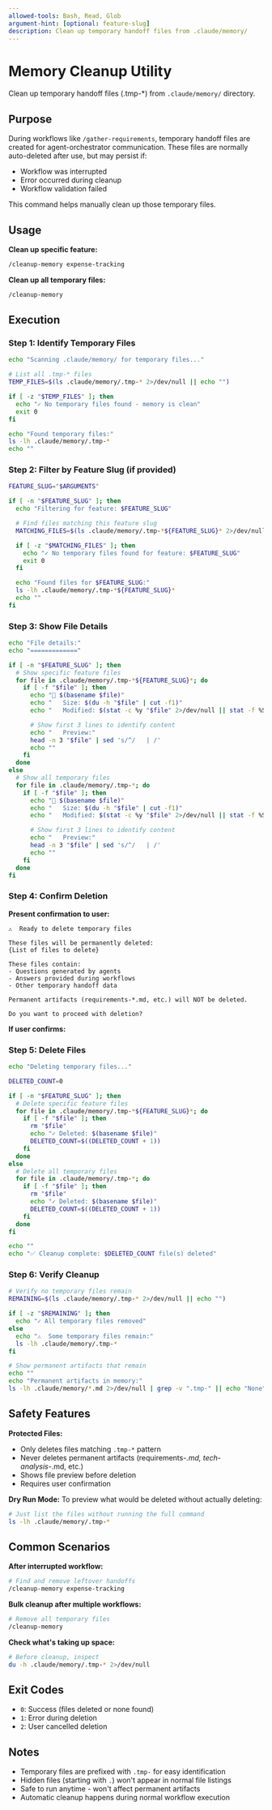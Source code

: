 ```yaml
---
allowed-tools: Bash, Read, Glob
argument-hint: [optional: feature-slug]
description: Clean up temporary handoff files from .claude/memory/
---
```


# Memory Cleanup Utility

Clean up temporary handoff files (.tmp-\*) from `.claude/memory/` directory.

## Purpose

During workflows like `/gather-requirements`, temporary handoff files are created for agent-orchestrator communication. These files are normally auto-deleted after use, but may persist if:

- Workflow was interrupted
- Error occurred during cleanup
- Workflow validation failed

This command helps manually clean up those temporary files.

## Usage

**Clean up specific feature:**

```bash
/cleanup-memory expense-tracking
```

**Clean up all temporary files:**

```bash
/cleanup-memory
```

## Execution

### Step 1: Identify Temporary Files

```bash
echo "Scanning .claude/memory/ for temporary files..."

# List all .tmp-* files
TEMP_FILES=$(ls .claude/memory/.tmp-* 2>/dev/null || echo "")

if [ -z "$TEMP_FILES" ]; then
  echo "✓ No temporary files found - memory is clean"
  exit 0
fi

echo "Found temporary files:"
ls -lh .claude/memory/.tmp-*
echo ""
```

### Step 2: Filter by Feature Slug (if provided)

```bash
FEATURE_SLUG="$ARGUMENTS"

if [ -n "$FEATURE_SLUG" ]; then
  echo "Filtering for feature: $FEATURE_SLUG"

  # Find files matching this feature slug
  MATCHING_FILES=$(ls .claude/memory/.tmp-*${FEATURE_SLUG}* 2>/dev/null || echo "")

  if [ -z "$MATCHING_FILES" ]; then
    echo "✓ No temporary files found for feature: $FEATURE_SLUG"
    exit 0
  fi

  echo "Found files for $FEATURE_SLUG:"
  ls -lh .claude/memory/.tmp-*${FEATURE_SLUG}*
  echo ""
fi
```

### Step 3: Show File Details

```bash
echo "File details:"
echo "============="

if [ -n "$FEATURE_SLUG" ]; then
  # Show specific feature files
  for file in .claude/memory/.tmp-*${FEATURE_SLUG}*; do
    if [ -f "$file" ]; then
      echo "📄 $(basename $file)"
      echo "   Size: $(du -h "$file" | cut -f1)"
      echo "   Modified: $(stat -c %y "$file" 2>/dev/null || stat -f %Sm "$file")"

      # Show first 3 lines to identify content
      echo "   Preview:"
      head -n 3 "$file" | sed 's/^/   | /'
      echo ""
    fi
  done
else
  # Show all temporary files
  for file in .claude/memory/.tmp-*; do
    if [ -f "$file" ]; then
      echo "📄 $(basename $file)"
      echo "   Size: $(du -h "$file" | cut -f1)"
      echo "   Modified: $(stat -c %y "$file" 2>/dev/null || stat -f %Sm "$file")"

      # Show first 3 lines to identify content
      echo "   Preview:"
      head -n 3 "$file" | sed 's/^/   | /'
      echo ""
    fi
  done
fi
```

### Step 4: Confirm Deletion

**Present confirmation to user:**

```
⚠️  Ready to delete temporary files

These files will be permanently deleted:
{List of files to delete}

These files contain:
- Questions generated by agents
- Answers provided during workflows
- Other temporary handoff data

Permanent artifacts (requirements-*.md, etc.) will NOT be deleted.

Do you want to proceed with deletion?
```

**If user confirms:**

### Step 5: Delete Files

```bash
echo "Deleting temporary files..."

DELETED_COUNT=0

if [ -n "$FEATURE_SLUG" ]; then
  # Delete specific feature files
  for file in .claude/memory/.tmp-*${FEATURE_SLUG}*; do
    if [ -f "$file" ]; then
      rm "$file"
      echo "✓ Deleted: $(basename $file)"
      DELETED_COUNT=$((DELETED_COUNT + 1))
    fi
  done
else
  # Delete all temporary files
  for file in .claude/memory/.tmp-*; do
    if [ -f "$file" ]; then
      rm "$file"
      echo "✓ Deleted: $(basename $file)"
      DELETED_COUNT=$((DELETED_COUNT + 1))
    fi
  done
fi

echo ""
echo "✅ Cleanup complete: $DELETED_COUNT file(s) deleted"
```

### Step 6: Verify Cleanup

```bash
# Verify no temporary files remain
REMAINING=$(ls .claude/memory/.tmp-* 2>/dev/null || echo "")

if [ -z "$REMAINING" ]; then
  echo "✓ All temporary files removed"
else
  echo "⚠️  Some temporary files remain:"
  ls -lh .claude/memory/.tmp-*
fi

# Show permanent artifacts that remain
echo ""
echo "Permanent artifacts in memory:"
ls -lh .claude/memory/*.md 2>/dev/null | grep -v ".tmp-" || echo "None"
```

## Safety Features

**Protected Files:**

- Only deletes files matching `.tmp-*` pattern
- Never deletes permanent artifacts (requirements-_.md, tech-analysis-_.md, etc.)
- Shows file preview before deletion
- Requires user confirmation

**Dry Run Mode:**
To preview what would be deleted without actually deleting:

```bash
# Just list the files without running the full command
ls -lh .claude/memory/.tmp-*
```

## Common Scenarios

**After interrupted workflow:**

```bash
# Find and remove leftover handoffs
/cleanup-memory expense-tracking
```

**Bulk cleanup after multiple workflows:**

```bash
# Remove all temporary files
/cleanup-memory
```

**Check what's taking up space:**

```bash
# Before cleanup, inspect
du -h .claude/memory/.tmp-* 2>/dev/null
```

## Exit Codes

- `0`: Success (files deleted or none found)
- `1`: Error during deletion
- `2`: User cancelled deletion

## Notes

- Temporary files are prefixed with `.tmp-` for easy identification
- Hidden files (starting with `.`) won't appear in normal file listings
- Safe to run anytime - won't affect permanent artifacts
- Automatic cleanup happens during normal workflow execution
